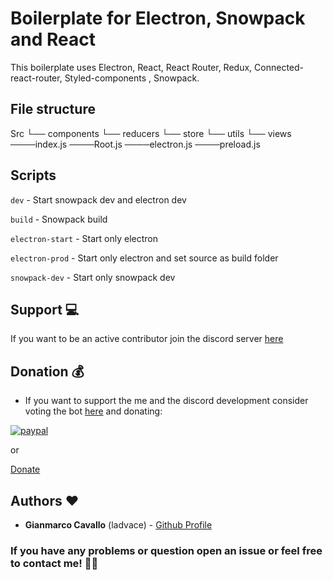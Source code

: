 # Boilerplate for Electron, Snowpack and React

This boilerplate uses Electron, React, React Router, Redux, Connected-react-router, Styled-components , Snowpack.

## File structure

Src
└── components
└── reducers
└── store
└── utils
└── views
────index.js
────Root.js
────electron.js
────preload.js

## Scripts

`dev` - Start snowpack dev and electron dev

`build` - Snowpack build

`electron-start` - Start only electron

`electron-prod` - Start only electron and set source as build folder

`snowpack-dev` - Start only snowpack dev

## Support 💻

If you want to be an active contributor join the discord server [here](https://discord.gg/fnmKKWPWpB)

## Donation 💰

- If you want to support the me and the discord development consider voting the bot [here](https://top.gg/bot/589693244456042497) and
  donating:

[![paypal](https://www.paypalobjects.com/en_US/i/btn/btn_donateCC_LG.gif)](https://www.paypal.com/cgi-bin/webscr?cmd=_s-xclick&hosted_button_id=WJWDBJENVNGHE)

or

[Donate](https://ko-fi.com/ladvace)

## Authors ❤️

- **Gianmarco Cavallo** (ladvace) - [Github Profile](https://github.com/Ladvace)

### If you have any problems or question open an issue or feel free to contact me! 🔧😃
